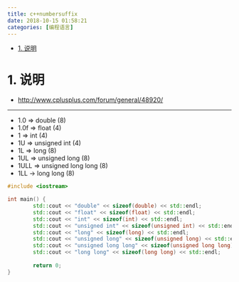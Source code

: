 ```yaml
---
title: c++numbersuffix
date: 2018-10-15 01:58:21
categories: [编程语言]
---
```


<!-- TOC -->

- [1. 说明](#1-说明)

<!-- /TOC -->



# 1. 说明

* http://www.cplusplus.com/forum/general/48920/

--- 

* 1.0 => double (8)
* 1.0f => float (4)
* 1 => int (4)
* 1U => unsigned int  (4)
* 1L => long (8)
* 1UL => unsigned long (8)
* 1ULL => unsigned long long (8)
* 1LL -> long long (8)


```c++
#include <iostream>

int main() {
        std::cout << "double" << sizeof(double) << std::endl;
		std::cout << "float" << sizeof(float) << std::endl;
		std::cout << "int" << sizeof(int) << std::endl;
		std::cout << "unsigned int" << sizeof(unsigned int) << std::endl;
		std::cout << "long" << sizeof(long) << std::endl;
		std::cout << "unsigned long" << sizeof(unsigned long) << std::endl;
		std::cout << "unsigned long long" << sizeof(unsigned long long) << std::endl;
		std::cout << "long long" << sizeof(long long) << std::endl;
        
        return 0;
}       


```